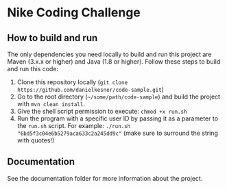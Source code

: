 # Nike Coding Challenge

## How to build and run
The only dependencies you need locally to build and run this project are Maven (3.x.x or higher) and Java (1.8 or higher). Follow these steps to build and run this code:

1. Clone this repository locally (`git clone https://github.com/danielkesner/code-sample.git`)
2. Go to the root directory (`~/some/path/code-sample`) and build the project with `mvn clean install`.
3. Give the shell script permission to execute: `chmod +x run.sh`
4. Run the program with a specific user ID by passing it as a parameter to the `run.sh` script. 
For example: `./run.sh "6bd5f3c04e6b5279aca633c2a245dd9c"` (make sure to surround the string with quotes!)

## Documentation
See the documentation folder for more information about the project.

